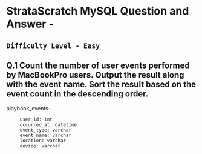 # StrataScratch MySQL Question and Answer - 

## `Difficulty Level - Easy`

## Q.1 Count the number of user events performed by MacBookPro users. Output the result along with the event name. Sort the result based on the event count in the descending order.
  
  playbook_events-
  
         user_id: int
         occurred_at: datetime
         event_type: varchar
         event_name: varchar
         location: varchar
         device: varchar
